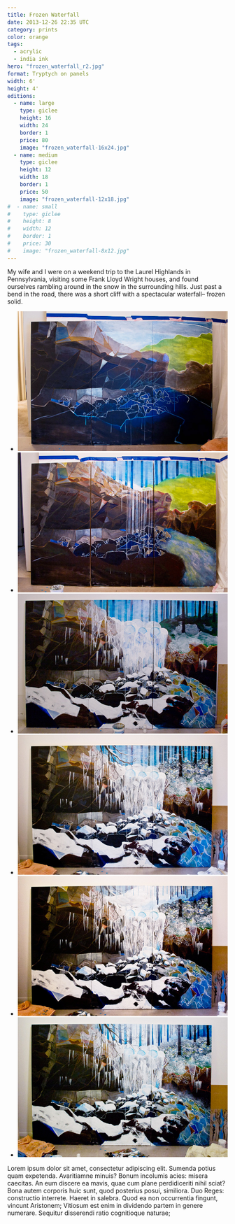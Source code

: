 ```yaml
---
title: Frozen Waterfall
date: 2013-12-26 22:35 UTC
category: prints
color: orange
tags:
  - acrylic
  - india ink
hero: "frozen_waterfall_r2.jpg"
format: Tryptych on panels
width: 6'
height: 4'
editions:
  - name: large
    type: giclee
    height: 16
    width: 24
    border: 1
    price: 80
    image: "frozen_waterfall-16x24.jpg"
  - name: medium
    type: giclee
    height: 12
    width: 18
    border: 1
    price: 50
    image: "frozen_waterfall-12x18.jpg"
#  - name: small
#    type: giclee
#    height: 8
#    width: 12
#    border: 1
#    price: 30
#    image: "frozen_waterfall-8x12.jpg"
---
```


My wife and I were on a weekend trip to the Laurel Highlands in Pennsylvania, visiting some Frank Lloyd Wright houses, and found ourselves rambling around in the snow in the surrounding hills. Just past a bend in the road, there was a short cliff with a spectacular waterfall– frozen solid.

- ![Frozen Waterfall, in-progress](frozen_waterfall/process01.jpg)
- ![Frozen Waterfall, in-progress](frozen_waterfall/process02.jpg)
- ![Frozen Waterfall, in-progress](frozen_waterfall/process03.jpg)
- ![Frozen Waterfall, in-progress](frozen_waterfall/process04.jpg)
- ![Frozen Waterfall, in-progress](frozen_waterfall/process05.jpg)
- ![Frozen Waterfall, in-progress](frozen_waterfall/process06.jpg)

Lorem ipsum dolor sit amet, consectetur adipiscing elit. Sumenda potius quam expetenda. Avaritiamne minuis? Bonum incolumis acies: misera caecitas. An eum discere ea mavis, quae cum plane perdidiceriti nihil sciat? Bona autem corporis huic sunt, quod posterius posui, similiora. Duo Reges: constructio interrete. Haeret in salebra. Quod ea non occurrentia fingunt, vincunt Aristonem; Vitiosum est enim in dividendo partem in genere numerare. Sequitur disserendi ratio cognitioque naturae;

